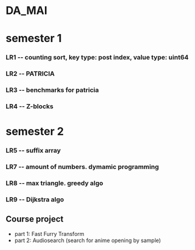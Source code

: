 # DA_MAI

# semester 1
### LR1 -- counting sort, key type: post index, value type: uint64
### LR2 -- PATRICIA
### LR3 -- benchmarks for patricia
### LR4 -- Z-blocks

# semester 2
### LR5 -- suffix array
### LR7 -- amount of numbers. dymamic programming
### LR8 -- max triangle. greedy algo
### LR9 -- Dijkstra algo
## Course project
  + part 1: Fast Furry Transform
  + part 2: Audiosearch (search for anime opening by sample)
